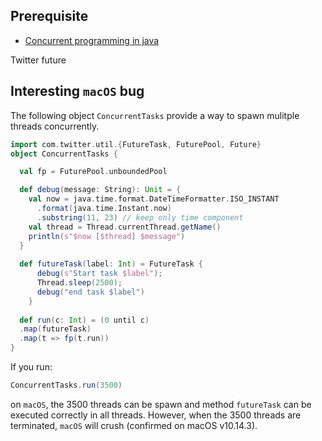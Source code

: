 ## Prerequisite

* [Concurrent programming in java](https://docs.oracle.com/javase/tutorial/essential/concurrency/index.html)


Twitter future

## Interesting `macOS` bug

The following object `ConcurrentTasks` provide a way to spawn mulitple threads concurrently.

```scala
import com.twitter.util.{FutureTask, FuturePool, Future}
object ConcurrentTasks {

  val fp = FuturePool.unboundedPool

  def debug(message: String): Unit = {
    val now = java.time.format.DateTimeFormatter.ISO_INSTANT
      .format(java.time.Instant.now)
      .substring(11, 23) // keep only time component
    val thread = Thread.currentThread.getName()
    println(s"$now [$thread] $message")
  }
  
  def futureTask(label: Int) = FutureTask { 
      debug(s"Start task $label"); 
      Thread.sleep(2500); 
      debug("end task $label") 
    }
    
  def run(c: Int) = (0 until c)
  .map(futureTask)
  .map(t => fp(t.run))
}
```

If you run:

```scala
ConcurrentTasks.run(3500)
```
on `macOS`, the 3500 threads can be spawn and method `futureTask` can be executed correctly in all threads. However, when the 3500 threads are terminated, `macOS` will crush (confirmed on macOS v10.14.3). 
